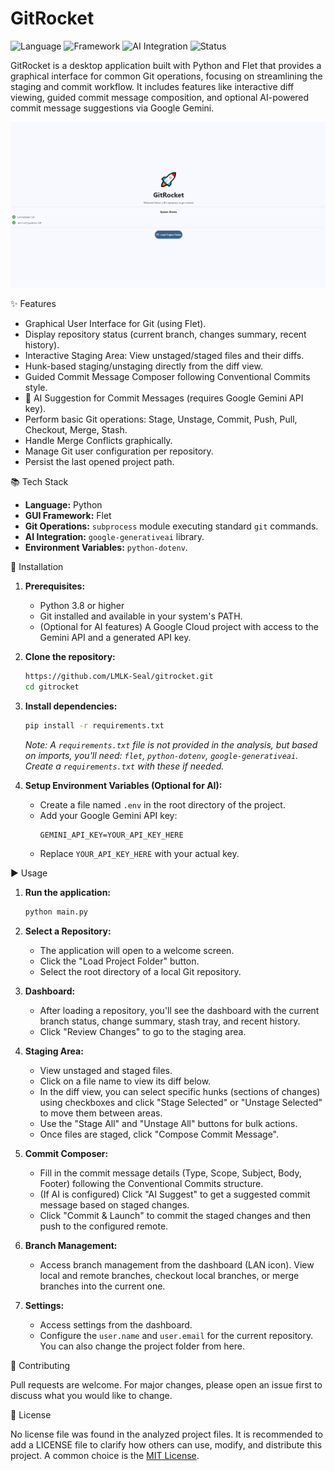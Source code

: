 # GitRocket

![Language](https://img.shields.io/badge/language-Python-blue.svg)
![Framework](https://img.shields.io/badge/framework-Flet-yellowgreen.svg)
![AI Integration](https://img.shields.io/badge/AI-Gemini-orange.svg)
![Status](https://img.shields.io/badge/status-In%20Development-red.svg)

GitRocket is a desktop application built with Python and Flet that provides a graphical interface for common Git operations, focusing on streamlining the staging and commit workflow. It includes features like interactive diff viewing, guided commit message composition, and optional AI-powered commit message suggestions via Google Gemini.

![LLModel Chat Demo](https://raw.githubusercontent.com/LMLK-seal/GitRocket/refs/heads/main/Example.gif)

✨ Features

*   Graphical User Interface for Git (using Flet).
*   Display repository status (current branch, changes summary, recent history).
*   Interactive Staging Area: View unstaged/staged files and their diffs.
*   Hunk-based staging/unstaging directly from the diff view.
*   Guided Commit Message Composer following Conventional Commits style.
*   🤖 AI Suggestion for Commit Messages (requires Google Gemini API key).
*   Perform basic Git operations: Stage, Unstage, Commit, Push, Pull, Checkout, Merge, Stash.
*   Handle Merge Conflicts graphically.
*   Manage Git user configuration per repository.
*   Persist the last opened project path.

📚 Tech Stack

*   **Language:** Python
*   **GUI Framework:** Flet
*   **Git Operations:** `subprocess` module executing standard `git` commands.
*   **AI Integration:** `google-generativeai` library.
*   **Environment Variables:** `python-dotenv`.

🚀 Installation

1.  **Prerequisites:**
    *   Python 3.8 or higher
    *   Git installed and available in your system's PATH.
    *   (Optional for AI features) A Google Cloud project with access to the Gemini API and a generated API key.

2.  **Clone the repository:**
    ```bash
    https://github.com/LMLK-Seal/gitrocket.git
    cd gitrocket
    ```

3.  **Install dependencies:**
    ```bash
    pip install -r requirements.txt
    ```
    *Note: A `requirements.txt` file is not provided in the analysis, but based on imports, you'll need: `flet`, `python-dotenv`, `google-generativeai`. Create a `requirements.txt` with these if needed.*

4.  **Setup Environment Variables (Optional for AI):**
    *   Create a file named `.env` in the root directory of the project.
    *   Add your Google Gemini API key:
        ```env
        GEMINI_API_KEY=YOUR_API_KEY_HERE
        ```
    *   Replace `YOUR_API_KEY_HERE` with your actual key.

▶️ Usage

1.  **Run the application:**
    ```bash
    python main.py
    ```

2.  **Select a Repository:**
    *   The application will open to a welcome screen.
    *   Click the "Load Project Folder" button.
    *   Select the root directory of a local Git repository.

3.  **Dashboard:**
    *   After loading a repository, you'll see the dashboard with the current branch status, change summary, stash tray, and recent history.
    *   Click "Review Changes" to go to the staging area.

4.  **Staging Area:**
    *   View unstaged and staged files.
    *   Click on a file name to view its diff below.
    *   In the diff view, you can select specific hunks (sections of changes) using checkboxes and click "Stage Selected" or "Unstage Selected" to move them between areas.
    *   Use the "Stage All" and "Unstage All" buttons for bulk actions.
    *   Once files are staged, click "Compose Commit Message".

5.  **Commit Composer:**
    *   Fill in the commit message details (Type, Scope, Subject, Body, Footer) following the Conventional Commits structure.
    *   (If AI is configured) Click "AI Suggest" to get a suggested commit message based on staged changes.
    *   Click "Commit & Launch" to commit the staged changes and then push to the configured remote.

6.  **Branch Management:**
    *   Access branch management from the dashboard (LAN icon). View local and remote branches, checkout local branches, or merge branches into the current one.

7.  **Settings:**
    *   Access settings from the dashboard.
    *   Configure the `user.name` and `user.email` for the current repository. You can also change the project folder from here.

🤝 Contributing

Pull requests are welcome. For major changes, please open an issue first to discuss what you would like to change.

📝 License

No license file was found in the analyzed project files. It is recommended to add a LICENSE file to clarify how others can use, modify, and distribute this project. A common choice is the [MIT License](https://choosealicense.com/licenses/mit/).
